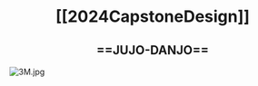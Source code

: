 # <center>[[2024CapstoneDesign]]</center>
## <center>==JUJO-DANJO==</center>
  ![3M.jpg](https://github.com/Chanwoochan/2024CapstoneDesign/assets/113370324/9ff89ae3-c2a2-44a6-8a8b-323d941d2ea2)
